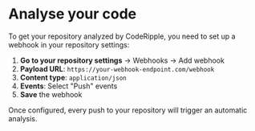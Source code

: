 # Analyse your code

To get your repository analyzed by CodeRipple, you need to set up a webhook in your repository settings:

1. **Go to your repository settings** → Webhooks → Add webhook
2. **Payload URL**: `https://your-webhook-endpoint.com/webhook`
3. **Content type**: `application/json`
4. **Events**: Select "Push" events
5. **Save** the webhook

Once configured, every push to your repository will trigger an automatic analysis.
